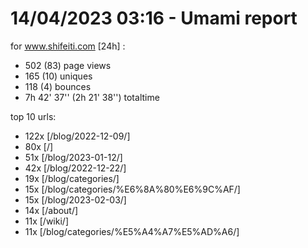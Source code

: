 # 14/04/2023 03:16 - Umami report
for www.shifeiti.com [24h] :

 - 502 (83) page views
 - 165 (10) uniques
 - 118 (4) bounces
 - 7h 42' 37'' (2h 21' 38'') totaltime


top 10 urls:
 - 122x [/blog/2022-12-09/]
 - 80x [/]
 - 51x [/blog/2023-01-12/]
 - 42x [/blog/2022-12-22/]
 - 19x [/blog/categories/]
 - 15x [/blog/categories/%E6%8A%80%E6%9C%AF/]
 - 15x [/blog/2023-02-03/]
 - 14x [/about/]
 - 11x [/wiki/]
 - 11x [/blog/categories/%E5%A4%A7%E5%AD%A6/]


